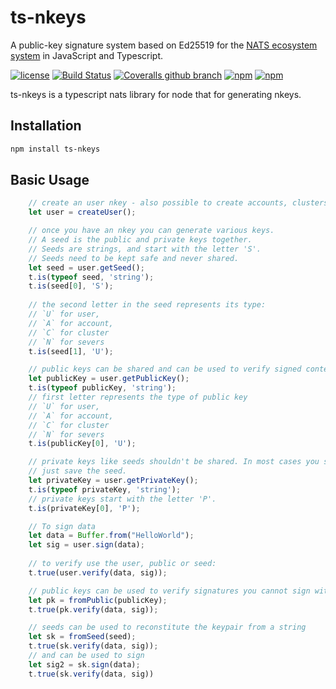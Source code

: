 # ts-nkeys


A public-key signature system based on Ed25519 for the [NATS ecosystem system](https://nats.io) in JavaScript and Typescript.

[![license](https://img.shields.io/github/license/nats-io/ts-nats.svg)](https://www.apache.org/licenses/LICENSE-2.0)
[![Build Status](https://travis-ci.org/nats-io/ts-nkeys.svg?branch=master)](https://travis-ci.org/nats-io/ts-nkeys)
[![Coveralls github branch](https://img.shields.io/coveralls/github/nats-io/ts-nkeys/master.svg)](https://coveralls.io/github/nats-io/ts-nkeys)
[![npm](https://img.shields.io/npm/v/ts-nkeys.svg)](https://www.npmjs.com/package/ts-nkeys)
[![npm](https://img.shields.io/npm/dt/ts-nkeys.svg)](https://www.npmjs.com/package/ts-nkeys)

ts-nkeys is a typescript nats library for node that for generating nkeys.

## Installation

```bash
npm install ts-nkeys
```

## Basic Usage

```typescript
    // create an user nkey - also possible to create accounts, clusters, servers.
    let user = createUser();

    // once you have an nkey you can generate various keys.
    // A seed is the public and private keys together.
    // Seeds are strings, and start with the letter 'S'. 
    // Seeds need to be kept safe and never shared.
    let seed = user.getSeed();
    t.is(typeof seed, 'string');
    t.is(seed[0], 'S');
    
    // the second letter in the seed represents its type:
    // `U` for user, 
    // `A` for account, 
    // `C` for cluster
    // `N` for severs
    t.is(seed[1], 'U');

    // public keys can be shared and can be used to verify signed content
    let publicKey = user.getPublicKey();
    t.is(typeof publicKey, 'string');
    // first letter represents the type of public key
    // `U` for user, 
    // `A` for account, 
    // `C` for cluster
    // `N` for severs
    t.is(publicKey[0], 'U');

    // private keys like seeds shouldn't be shared. In most cases you should
    // just save the seed.
    let privateKey = user.getPrivateKey();
    t.is(typeof privateKey, 'string');
    // private keys start with the letter 'P'.
    t.is(privateKey[0], 'P');

    // To sign data
    let data = Buffer.from("HelloWorld");
    let sig = user.sign(data);
    
    // to verify use the user, public or seed:
    t.true(user.verify(data, sig));

    // public keys can be used to verify signatures you cannot sign with them though.
    let pk = fromPublic(publicKey);
    t.true(pk.verify(data, sig));

    // seeds can be used to reconstitute the keypair from a string
    let sk = fromSeed(seed);
    t.true(sk.verify(data, sig));
    // and can be used to sign
    let sig2 = sk.sign(data);
    t.true(sk.verify(data, sig))
```